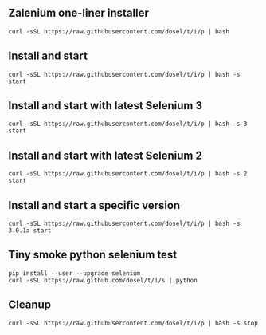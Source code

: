 ## Zalenium one-liner installer

    curl -sSL https://raw.githubusercontent.com/dosel/t/i/p | bash

## Install and start

    curl -sSL https://raw.githubusercontent.com/dosel/t/i/p | bash -s start

## Install and start with latest Selenium 3

    curl -sSL https://raw.githubusercontent.com/dosel/t/i/p | bash -s 3 start

## Install and start with latest Selenium 2

    curl -sSL https://raw.githubusercontent.com/dosel/t/i/p | bash -s 2 start

## Install and start a specific version

    curl -sSL https://raw.githubusercontent.com/dosel/t/i/p | bash -s 3.0.1a start

## Tiny smoke python selenium test

    pip install --user --upgrade selenium
    curl -sSL https://raw.github.com/dosel/t/i/s | python

## Cleanup

    curl -sSL https://raw.githubusercontent.com/dosel/t/i/p | bash -s stop
